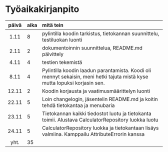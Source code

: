 # Työaikakirjanpito

| päivä | aika | mitä tein  |
| :----:|:-----| :-----|
| 1.11  | 8    | pylintilla koodin tarkistus, tietokannan suunnittelu, testiluokan luonti |
| 2.11  | 2    | dokumentoinnin suunnittelua, README.md päivittely |
| 4.11  | 4    | testien tekemistä |
| 8.11  | 4    | Pylintilla koodin laadun parantamista. Koodi oli mennyt sekaisin, meni hetki tajuta mistä kyse mutta lopuksi korjasin sen. |
| 12.11 | 2    | Koodin korjausta ja vaatimusmäärittelyn luonti |
| 22.11 | 5    | Loin changelogin, jäsentelin README.md ja koitin tehdä tietokantaa ja menubaria |
| 23.11 | 5    | Tietokannan kaikki tiedostot luotu ja tietokanta toimii. Alustava CalculatorRepository luokka luotu |
| 24.11 | 5    | CalculatorRepository luokka ja tietokantaan lisäys valmiina. Kamppailu AttributeErrorin kanssa |
| yht.  | 35   | |
